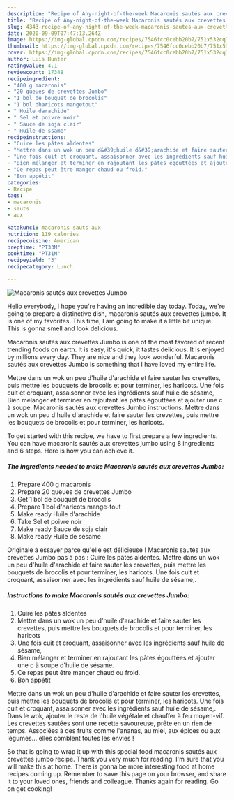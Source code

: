 ```yaml
---
description: "Recipe of Any-night-of-the-week Macaronis sautés aux crevettes Jumbo"
title: "Recipe of Any-night-of-the-week Macaronis sautés aux crevettes Jumbo"
slug: 4343-recipe-of-any-night-of-the-week-macaronis-sautes-aux-crevettes-jumbo
date: 2020-09-09T07:47:13.264Z
image: https://img-global.cpcdn.com/recipes/7546fcc0cebb20b7/751x532cq70/macaronis-sautes-aux-crevettes-jumbo-photo-principale-de-la-recette.jpg
thumbnail: https://img-global.cpcdn.com/recipes/7546fcc0cebb20b7/751x532cq70/macaronis-sautes-aux-crevettes-jumbo-photo-principale-de-la-recette.jpg
cover: https://img-global.cpcdn.com/recipes/7546fcc0cebb20b7/751x532cq70/macaronis-sautes-aux-crevettes-jumbo-photo-principale-de-la-recette.jpg
author: Luis Hunter
ratingvalue: 4.1
reviewcount: 17348
recipeingredient:
- "400 g macaronis"
- "20 queues de crevettes Jumbo"
- "1 bol de bouquet de brocolis"
- "1 bol dharicots mangetout"
- " Huile darachide"
- " Sel et poivre noir"
- " Sauce de soja clair"
- " Huile de ssame"
recipeinstructions:
- "Cuire les pâtes aldentes"
- "Mettre dans un wok un peu d&#39;huile d&#39;arachide et faire sauter les crevettes, puis mettre les bouquets de brocolis et pour terminer, les haricots"
- "Une fois cuit et croquant, assaisonner avec les ingrédients sauf huile de sésame,"
- "Bien mélanger et terminer en rajoutant les pâtes égouttées et ajouter une c à soupe d&#39;huile de sésame."
- "Ce repas peut être manger chaud ou froid."
- "Bon appétit"
categories:
- Recipe
tags:
- macaronis
- sauts
- aux

katakunci: macaronis sauts aux 
nutrition: 119 calories
recipecuisine: American
preptime: "PT33M"
cooktime: "PT31M"
recipeyield: "3"
recipecategory: Lunch

---
```



![Macaronis sautés aux crevettes Jumbo](https://img-global.cpcdn.com/recipes/7546fcc0cebb20b7/751x532cq70/macaronis-sautes-aux-crevettes-jumbo-photo-principale-de-la-recette.jpg)

Hello everybody, I hope you're having an incredible day today. Today, we're going to prepare a distinctive dish, macaronis sautés aux crevettes jumbo. It is one of my favorites. This time, I am going to make it a little bit unique. This is gonna smell and look delicious.

Macaronis sautés aux crevettes Jumbo is one of the most favored of recent trending foods on earth. It is easy, it's quick, it tastes delicious. It is enjoyed by millions every day. They are nice and they look wonderful. Macaronis sautés aux crevettes Jumbo is something that I have loved my entire life.

Mettre dans un wok un peu d&#39;huile d&#39;arachide et faire sauter les crevettes, puis mettre les bouquets de brocolis et pour terminer, les haricots. Une fois cuit et croquant, assaisonner avec les ingrédients sauf huile de sésame, Bien mélanger et terminer en rajoutant les pâtes égouttées et ajouter une c à soupe. Macaronis sautés aux crevettes Jumbo instructions. Mettre dans un wok un peu d&#39;huile d&#39;arachide et faire sauter les crevettes, puis mettre les bouquets de brocolis et pour terminer, les haricots.


To get started with this recipe, we have to first prepare a few ingredients. You can have macaronis sautés aux crevettes jumbo using 8 ingredients and 6 steps. Here is how you can achieve it.

<!--inarticleads1-->

##### The ingredients needed to make Macaronis sautés aux crevettes Jumbo:

1. Prepare 400 g macaronis
1. Prepare 20 queues de crevettes Jumbo
1. Get 1 bol de bouquet de brocolis
1. Prepare 1 bol d&#39;haricots mange-tout
1. Make ready  Huile d&#39;arachide
1. Take  Sel et poivre noir
1. Make ready  Sauce de soja clair
1. Make ready  Huile de sésame


Originale à essayer parce qu&#39;elle est délicieuse ! Macaronis sautés aux crevettes Jumbo pas à pas : Cuire les pâtes aldentes. Mettre dans un wok un peu d&#39;huile d&#39;arachide et faire sauter les crevettes, puis mettre les bouquets de brocolis et pour terminer, les haricots. Une fois cuit et croquant, assaisonner avec les ingrédients sauf huile de sésame,. 

<!--inarticleads2-->

##### Instructions to make Macaronis sautés aux crevettes Jumbo:

1. Cuire les pâtes aldentes
1. Mettre dans un wok un peu d&#39;huile d&#39;arachide et faire sauter les crevettes, puis mettre les bouquets de brocolis et pour terminer, les haricots
1. Une fois cuit et croquant, assaisonner avec les ingrédients sauf huile de sésame,
1. Bien mélanger et terminer en rajoutant les pâtes égouttées et ajouter une c à soupe d&#39;huile de sésame.
1. Ce repas peut être manger chaud ou froid.
1. Bon appétit


Mettre dans un wok un peu d&#39;huile d&#39;arachide et faire sauter les crevettes, puis mettre les bouquets de brocolis et pour terminer, les haricots. Une fois cuit et croquant, assaisonner avec les ingrédients sauf huile de sésame,. Dans le wok, ajouter le reste de l&#39;huile végétale et chauffer à feu moyen-vif. Les crevettes sautées sont une recette savoureuse, prête en un rien de temps. Associées à des fruits comme l&#39;ananas, au miel, aux épices ou aux légumes… elles comblent toutes les envies ! 

So that is going to wrap it up with this special food macaronis sautés aux crevettes jumbo recipe. Thank you very much for reading. I'm sure that you will make this at home. There is gonna be more interesting food at home recipes coming up. Remember to save this page on your browser, and share it to your loved ones, friends and colleague. Thanks again for reading. Go on get cooking!
